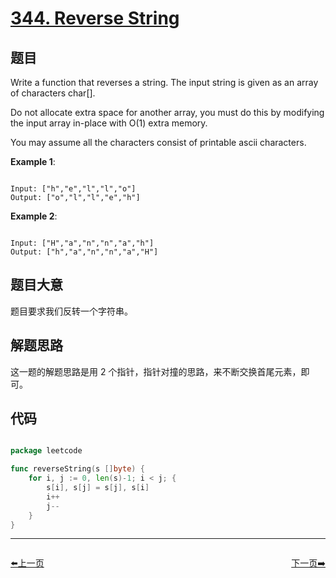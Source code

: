 # [344. Reverse String](https://leetcode.com/problems/reverse-string/)

## 题目

Write a function that reverses a string. The input string is given as an array of characters char[].

Do not allocate extra space for another array, you must do this by modifying the input array in-place with O(1) extra memory.

You may assume all the characters consist of printable ascii characters.

**Example 1**:

```

Input: ["h","e","l","l","o"]
Output: ["o","l","l","e","h"]

```

**Example 2**:

```

Input: ["H","a","n","n","a","h"]
Output: ["h","a","n","n","a","H"]

```

## 题目大意

题目要求我们反转一个字符串。

## 解题思路

这一题的解题思路是用 2 个指针，指针对撞的思路，来不断交换首尾元素，即可。



## 代码

```go

package leetcode

func reverseString(s []byte) {
    for i, j := 0, len(s)-1; i < j; {
        s[i], s[j] = s[j], s[i]
        i++
        j--
    }
}

```


----------------------------------------------
<div style="display: flex;justify-content: space-between;align-items: center;">
<p><a href="https://books.halfrost.com/leetcode/ChapterFour/0300~0399/0343.Integer-Break/">⬅️上一页</a></p>
<p><a href="https://books.halfrost.com/leetcode/ChapterFour/0300~0399/0345.Reverse-Vowels-of-a-String/">下一页➡️</a></p>
</div>

